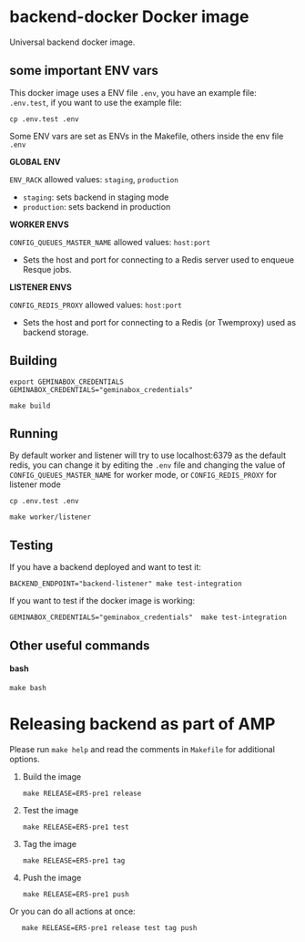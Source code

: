 # backend-docker Docker image

Universal backend docker image.

## some important ENV vars

This docker image uses a ENV file `.env`, you have an example file: `.env.test`, if you want to use the example file:

```
cp .env.test .env
```

Some ENV vars are set as ENVs in the Makefile, others inside the env file `.env`

**GLOBAL ENV**

`ENV_RACK` allowed values: `staging`, `production`
- `staging`: sets backend in staging mode
- `production`: sets backend in production

**WORKER ENVS**

`CONFIG_QUEUES_MASTER_NAME` allowed values: `host:port`
- Sets the host and port for connecting to a Redis server used to enqueue Resque jobs.

**LISTENER ENVS**

`CONFIG_REDIS_PROXY` allowed values: `host:port`
- Sets the host and port for connecting to a Redis (or Twemproxy) used as backend storage.

## Building

```shell
export GEMINABOX_CREDENTIALS
GEMINABOX_CREDENTIALS="geminabox_credentials"

make build
```

## Running

By default worker and listener will try to use localhost:6379 as the default redis, you can change it by editing the `.env` file and changing the value of  `CONFIG_QUEUES_MASTER_NAME` for worker mode, or `CONFIG_REDIS_PROXY` for listener mode

```shell
cp .env.test .env

make worker/listener
```

## Testing

If you have a backend deployed and want to test it:

```shell
BACKEND_ENDPOINT="backend-listener" make test-integration
```


If you want to test if the docker image is working:

```GEMINABOX_CREDENTIALS="geminabox_credentials"  make test-integration```

## Other useful commands

#### bash

```
make bash
```

# Releasing backend as part of AMP

Please run `make help` and read the comments in `Makefile` for additional options.

1. Build the image

   ```shell
   make RELEASE=ER5-pre1 release
   ```

2. Test the image

   ```shell
   make RELEASE=ER5-pre1 test
   ```

3. Tag the image

   ```shell
   make RELEASE=ER5-pre1 tag
   ```

4. Push the image

   ```shell
   make RELEASE=ER5-pre1 push
   ```

Or you can do all actions at once:

```shell
   make RELEASE=ER5-pre1 release test tag push
```

